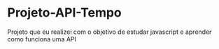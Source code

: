# Projeto-API-Tempo
Projeto que eu realizei com o objetivo de estudar javascript e aprender como funciona uma API
